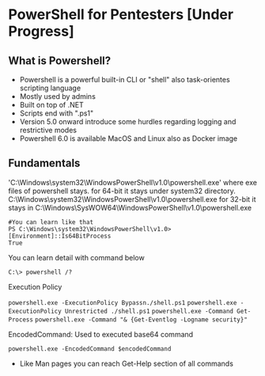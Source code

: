 # PowerShell for Pentesters [Under Progress]

## What is Powershell?
- Powershell is a powerful built-in CLI or "shell" also task-orientes scripting language
- Mostly used by admins
- Built on top of .NET
- Scripts end with ".ps1"
- Version 5.0 onward introduce some hurdles regarding logging and restrictive modes
- Powershell 6.0 is available MacOS and Linux also as Docker image


## Fundamentals

'C:\Windows\system32\WindowsPowerShell\v1.0\powershell.exe' where exe files of powershell stays. 
    for 64-bit it stays under system32 directory. C:\Windows\system32\WindowsPowerShell\v1.0\powershell.exe
    for 32-bit it stays in C:\Windows\SysWOW64\WindowsPowerShell\v1.0\powershell.exe

```
#You can learn like that
PS C:\Windows\system32\WindowsPowerShell\v1.0> [Environment]::Is64BitProcess
True
```

You can learn detail with command below

```
C:\> powershell /?
```

Execution Policy 

`powershell.exe -ExecutionPolicy Bypassn./shell.ps1`
`powershell.exe -ExecutionPolicy Unrestricted ./shell.ps1`
`powershell.exe -Command Get-Process`
`powershell.exe -Command "& {Get-Eventlog -Logname security}"`

EncodedCommand:
Used to executed base64 command

`powershell.exe -EncodedCommand $encodedCommand`

- Like Man pages you can reach Get-Help section of all commands



